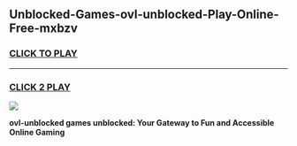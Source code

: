
## Unblocked-Games-ovl-unblocked-Play-Online-Free-mxbzv
<h3>
<a href="https://premium76.site?title=ovl-unblocked&ref=26A">CLICK TO PLAY</a></h3>
<hr>

<h3>
<a href="https://premium76.site?title=ovl-unblocked&ref=26A">CLICK 2 PLAY</a>
  
</h3>

<a href="https://premium76.site?title=ovl-unblocked&ref=26A"><img src="https://clearcache.store/games.png"></a>


**ovl-unblocked games unblocked: Your Gateway to Fun and Accessible Online Gaming**
